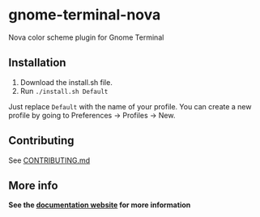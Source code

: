 # gnome-terminal-nova

Nova color scheme plugin for Gnome Terminal

## Installation

1. Download the install.sh file.
1. Run `./install.sh Default`

Just replace `Default` with the name of your profile. You can create a new profile by going to Preferences -> Profiles -> New.

## Contributing

See [CONTRIBUTING.md](CONTRIBUTING.md)

## More info

**See the [documentation website](https://trevordmiller.com/projects/nova) for more information**

